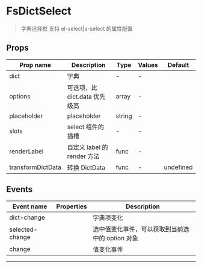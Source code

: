 # FsDictSelect

> 字典选择框
> 支持 el-select|a-select 的属性配置

## Props

| Prop name         | Description                   | Type   | Values | Default   |
| ----------------- | ----------------------------- | ------ | ------ | --------- |
| dict              | 字典                          | -      | -      |           |
| options           | 可选项，比 dict.data 优先级高 | array  | -      |           |
| placeholder       | placeholder                   | string | -      |           |
| slots             | select 组件的插槽             | -      | -      |           |
| renderLabel       | 自定义 label 的 render 方法   | func   | -      |           |
| transformDictData | 转换 DictData                 | func   | -      | undefined |

## Events

| Event name      | Properties | Description                                      |
| --------------- | ---------- | ------------------------------------------------ |
| dict-change     |            | 字典项变化                                       |
| selected-change |            | 选中值变化事件，可以获取到当前选中的 option 对象 |
| change          |            | 值变化事件                                       |

---
